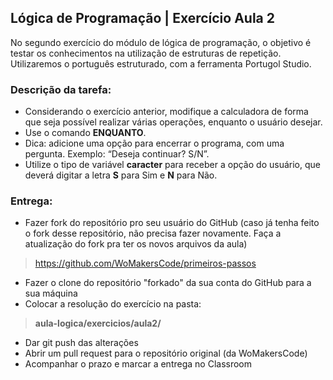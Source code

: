 ## Lógica de Programação | Exercício Aula 2

No segundo exercício do módulo de lógica de programação, o objetivo é testar os conhecimentos na utilização de estruturas de repetição.
Utilizaremos o português estruturado, com a ferramenta Portugol Studio.

### Descrição da tarefa:

- Considerando o exercício anterior, modifique a calculadora de forma que seja possível realizar várias operações, enquanto o usuário desejar.
- Use o comando **ENQUANTO**.
- Dica: adicione uma opção para encerrar o programa, com uma pergunta. Exemplo: “Deseja continuar? S/N”.
- Utilize o tipo de variável **caracter** para receber a opção do usuário, que deverá digitar a letra **S** para Sim e **N** para Não.

### Entrega:
 - Fazer fork do repositório pro seu usuário do GitHub (caso já tenha feito o fork desse repositório, não precisa fazer novamente. Faça a atualização do fork pra ter os novos arquivos da aula)
 > https://github.com/WoMakersCode/primeiros-passos
 - Fazer o clone do repositório "forkado" da sua conta do GitHub para a sua máquina
 - Colocar a resolução do exercício na pasta:
 > **aula-logica/exercicios/aula2/**
 - Dar git push das alterações
 - Abrir um pull request para o repositório original (da WoMakersCode)
 - Acompanhar o prazo e marcar a entrega no Classroom
